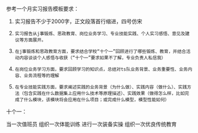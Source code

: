参考一个月实习报告模板要求：

1. 实习报告不少于2000字，正文段落首行缩进，四号仿宋

2.     实习报告从j事锻炼、思政教育、岗位业务学习、专业技能实践、个人实习感悟、意见及建议等方面展开。
3.     在j事锻炼和思政教育方面，要求结合学校“十个一”回顾进行了哪些锻炼、教育，并结合活动内容谈谈个人感悟与收获（“十个一”要求如果不了解，专业负责人私信我）
4.     在岗位业务学习方面，要求回顾学习的知识点，总结对ts队业务背景、业务重要性、业务内容、业务流程等的理解
5.     在专业技能实践方面，要求阐述实践的业务背景（为什么做）、实践内容（做什么）、实践方法（包含实践在什么数据集上应用什么技术等原理描述）、实践效果（做得怎么样，比如完成了什么模块，该模块将会应用在什么项目；或完成什么模型，模型性能如何）

十个一：

当一次值班员 组织一次体能训练 进行一次装备实操 组织一次优良传统教育